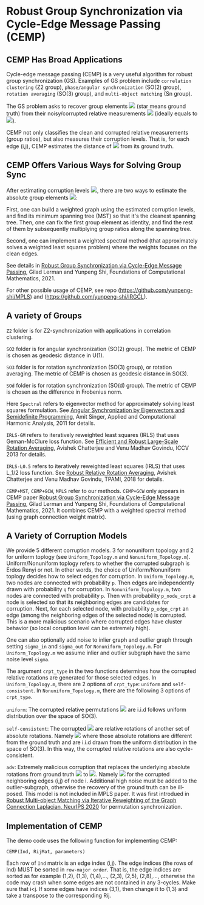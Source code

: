 # Robust Group Synchronization via Cycle-Edge Message Passing (CEMP)

## CEMP Has Broad Applications

Cycle-edge message passing (CEMP) is a very useful algorithm for robust group synchronization (GS). Examples of GS problem include ``correlation clustering`` (Z2 group), ``phase/angular synchronization`` (SO(2) group), ``rotation averaging`` (SO(3) group), and ``multi-object matching`` (Sn group).

The GS problem asks to recover group elements <img src="https://render.githubusercontent.com/render/math?math=\color{red} \mathbf{g_{i}^*}"> (star means ground truth) from their noisy/corrupted relative measurements <img src="https://render.githubusercontent.com/render/math?math=\color{red} \mathbf{g_{ij}}"> (ideally equals to <img src="https://render.githubusercontent.com/render/math?math=\color{red} \mathbf{g_{i}^*g_{j}^{*-1}}">).

CEMP not only classifies the clean and corrupted relative measurements (group ratios), but also measures their corruption levels. That is, for each edge (i,j), CEMP estimates the distance of <img src="https://render.githubusercontent.com/render/math?math=\color{red} \mathbf{g_{ij}}"> from its ground truth. 

## CEMP Offers Various Ways for Solving Group Sync
After estimating corruption levels <img src="https://render.githubusercontent.com/render/math?math=\color{red} \mathbf{s_{ij}^* = d(g_{ij}, g_{ij}^*)}">, there are two ways to estimate the absolute group elements <img src="https://render.githubusercontent.com/render/math?math=\color{red} \mathbf{g_{i}^*}">:

First, one can build a weighted graph using the estimated corruption levels, and find its minimum spanning tree (MST) so that it's the cleanest spanning tree. Then, one can fix the first group element as identity, and find the rest of them by subsequently multiplying group ratios along the spanning tree.

Second, one can implement a weighted spectral method (that approximately solves a weighted least squares problem) where the weights focuses on the clean edges.

See details in
[Robust Group Synchronization via Cycle-Edge Message Passing](https://link.springer.com/content/pdf/10.1007/s10208-021-09532-w.pdf), Gilad Lerman and Yunpeng Shi, Foundations of Computational Mathematics, 2021.

For other possible usage of CEMP, see repo (https://github.com/yunpeng-shi/MPLS) and (https://github.com/yunpeng-shi/IRGCL).

## A variety of Groups
``Z2`` folder is for Z2-synchronization with applications in correlation clustering.

``SO2`` folder is for angular synchronization (SO(2) group). The metric of CEMP is chosen as geodesic distance in U(1).

``SO3`` folder is for rotation synchronization (SO(3) group), or rotation averaging. The metric of CEMP is chosen as geodesic distance in SO(3).

``SOd`` folder is for rotation synchronization (SO(d) group). The metric of CEMP is chosen as the difference in Frobenius norm.



Here ``Spectral`` refers to eigenvector method for approximately solving least squares formulation. See [Angular Synchronization by Eigenvectors and Semidefinite Programming,](https://arxiv.org/abs/0905.3174) Amit Singer, Applied and Computational Harmonic Analysis, 2011 for details.

``IRLS-GM`` refers to iteratively reweighted least squares (IRLS) that uses Geman-McClure loss function. See [Efficient and Robust Large-Scale Rotation Averaging](https://www.cv-foundation.org/openaccess/content_iccv_2013/papers/Chatterjee_Efficient_and_Robust_2013_ICCV_paper.pdf), Avishek Chatterjee and Venu Madhav Govindu, ICCV 2013 for details.

``IRLS-L0.5`` refers to iteratively reweighted least squares (IRLS) that uses L_1/2 loss function. See [Robust Relative Rotation Averaging](http://www.ee.iisc.ac.in/labs/cvl/papers/robustrelrotavg.pdf), Avishek Chatterjee and Venu Madhav Govindu, TPAMI, 2018 for details.

``CEMP+MST``, ``CEMP+GCW``, ``MPLS`` refer to our methods. ``CEMP+GCW`` only appears in CEMP paper [Robust Group Synchronization via Cycle-Edge Message Passing](https://link.springer.com/content/pdf/10.1007/s10208-021-09532-w.pdf), Gilad Lerman and Yunpeng Shi, Foundations of Computational Mathematics, 2021. It combines CEMP with a weighted spectral method (using graph connection weight matrix).

## A Variety of Corruption Models
We provide 5 different corruption models. 3 for nonuniform topology and 2 for uniform toplogy (see ``Uniform_Topology.m`` and ``Nonuniform_Topology.m``). Uniform/Nonuniform toplogy refers to whether the corrupted subgraph is Erdos Renyi or not. In other words, the choice of Uniform/Nonuniform toplogy decides how to select edges for corruption. In ``Uniform_Topology.m``, two nodes are connected with probability ``p``. Then edges are independently drawn with probability ``q`` for corruption. In ``Nonuniform_Topology.m``, two nodes are connected with probability ``p``. Then with probability ``p_node_crpt`` a node is selected so that its neighboring edges are candidates for corruption. Next, for each selected node, with probability ``p_edge_crpt`` an edge (among the neighboring edges of the selected node) is corrupted. This is a more malicious scenario where corrupted edges have cluster behavior (so local coruption level can be extremely high). 

One can also optionally add noise to inlier graph and outlier graph through setting ``sigma_in`` and ``sigma_out`` for ``Nonuniform_Topology.m``. For ``Uniform_Topology.m`` we assume inlier and outlier subgraph have the same noise level ``sigma``.

The argument ``crpt_type`` in the two functions determines how the corrupted relative rotations are generated for those selected edges. In ``Uniform_Topology.m``, there are 2 options of ``crpt_type``: ``uniform`` and ``self-consistent``.
In ``Nonuniform_Topology.m``, there are the following 3 options of ``crpt_type``.

``uniform``: The corrupted relative permutations <img src="https://render.githubusercontent.com/render/math?math=\color{red} \mathbf{g_{ij}}"> are i.i.d follows uniform distribution over the space of SO(3).

``self-consistent``: The corrupted <img src="https://render.githubusercontent.com/render/math?math=\color{red} \mathbf{g_{ij}}"> are relative rotations of another set of absolute rotations. Namely <img src="https://render.githubusercontent.com/render/math?math=\color{red} \mathbf{g_{ij} = g_i^{crpt} g_j^{crpt}'}"> where those absolute rotations are different from the ground truth and are i.i.d drawn from the uniform distribution in the space of SO(3). In this way, the corrupted relative rotations are also cycle-consistent.

``adv``: Extremely malicious corruption that replaces the underlying absolute rotations from ground truth <img src="https://render.githubusercontent.com/render/math?math=\color{red} \mathbf{g_i^*}"> to <img src="https://render.githubusercontent.com/render/math?math=\color{red} \mathbf{g_i^{crpt}}">. Namely <img src="https://render.githubusercontent.com/render/math?math=\color{red} \mathbf{g_{ij} = g_i^{crpt} g_j^{* }'}"> for the corrupted neighboring edges (i,j) of node i. Additional high noise must be added to the outlier-subgraph, otherwise the recovery of the ground truth can be ill-posed. This model is not included in MPLS paper. It was first introdued in [Robust Multi-object Matching via Iterative Reweighting of the Graph Connection Laplacian, NeurIPS 2020](https://proceedings.neurips.cc/paper/2020/file/ae06fbdc519bddaa88aa1b24bace4500-Paper.pdf) for permutation synchronization.



## Implementation of CEMP

The demo code uses the following function for implementing CEMP:
```
CEMP(Ind, RijMat, parameters)
```
Each row of ``Ind`` matrix is an edge index (i,j). The edge indices (the rows of Ind) MUST be sorted in ``row-major order``. That is, the edge indices are sorted as  for example (1,2), (1,3), (1,4),..., (2,3), (2,5), (2,8),..., otherwise the code may crash when some edges are not contained in any 3-cycles. Make sure that i<j. If some edges have indices (3,1), then change it to (1,3) and take a transpose to the corresponding Rij.


